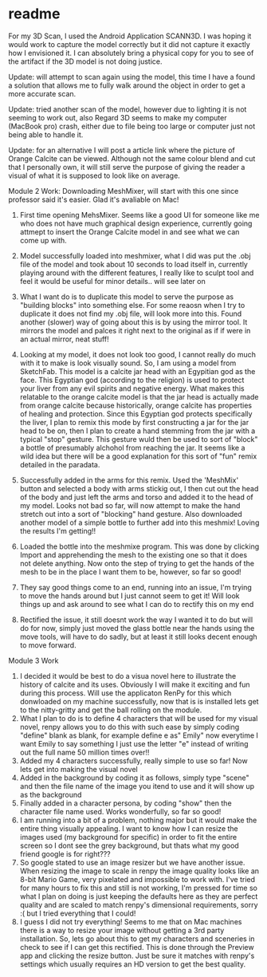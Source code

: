 # readme

For my 3D Scan, I used the Android Application SCANN3D. I was hoping it would work to capture the model correctly but it did not capture it exactly how I envisioned it. I can absolutely bring a physical copy for you to see  of the artifact if the 3D model is not doing justice. 


Update: will attempt to scan again using the model, this time I have a found a solution that allows me to fully walk around the object in order to get a more accurate scan.


Update: tried another scan of the model, however due to lighting it is not seeming to work out, also Regard 3D seems to make my computer (MacBook pro) crash, either due to file being too large or computer just not being able to handle it.

Update: for an alternative I will post a article link where the picture of Orange Calcite can be viewed. Although not the same colour blend and cut that I personally own, it will still serve the purpose of giving the reader a visual of what it is supposed to look like on average.

Module 2 Work: Downloading MeshMixer, will start with this one since professor said it's easier. Glad it's avaliable on Mac!
1. First time opening MehsMixer. Seems like a good UI for someone like me who does not have much graphical design experience, currently going attmept to insert the Orange Calcite model in and see what we can come up with.
2. Model successfully loaded into meshmixer, what I did was put the .obj file of the model and took about 10 seconds to load itself in, currently playing around with the different features, I really like to sculpt tool and feel it would be useful for minor details.. will see later on
3. What I want do is to duplicate this model to serve the purpose as "building blocks" into something else. For some reaosn when I try to duplicate it does not find my .obj file, will look more into this. Found another (slower) way of going about this is by using the mirror tool. It mirrors the model and palces it right next to the original as if if were in an actual mirror, neat stuff!
4. Looking at my model, it does not look too good, I cannot really do much with it to make is look visually sound. So, I am using a model from SketchFab. This model is a calcite jar head with an Egypitian god as the face. This Egyptian god (according to the religion) is used to protect your liver from any evil spirits and negative energy. What makes this relatable to the orange calcite model is that the jar head is actually made from orange calcite because historically, orange calcite has properties of healing and protection. Since this Egyptian god protects specifically the liver, I plan to remix this mode by first constructing a jar for the jar head to be on, then I plan to create a hand stemming from the jar with a typical "stop" gesture. This gesture wuld then be used to sort of "block" a bottle of presumably alchohol from reaching the jar. It seems like a wild idea but there will be a good explanation for this sort of "fun" remix detailed in the paradata. 

5. Successfully added in the arms for this remix. Used the 'MeshMix' button and selected a body with arms stickig out, I then cut out the head of the body and just left the arms and torso and added it to the head of my model. Looks not bad so far, will now attempt to make the hand stretch out into a sort of "blocking" hand gesture. Also downloaded another model of a simple bottle to further add into this meshmix! Loving the results I'm getting!!
6. Loaded the bottle into the meshmixe program. This was done by clicking Import and apprehending the mesh to the existing one so that it does not delete anything. Now onto the step of trying to get the hands of the mesh to be in the place I want them to be, however, so far so good!
7. They say good things come to an end, running into an issue, I'm trying to move the hands around but I just cannot seem to get it! Will look things up and ask around to see what I can do to rectify this on my end
8. Rectified the issue, it still doesnt work the way I wanted it to do but will do for now, simply just moved the glass bottle near the hands using the move tools, will have to do sadly, but at least it still looks decent enough to move forward. 

Module 3 Work
1. I decided it would be best to do a visua novel here to illustrate the history of calcite and its uses. Obviously I will make it exciting and fun during this process. Will use the applicaton RenPy for this which donwloaded on my machine successfully, now that is is installed lets get to the nitty-gritty and get the ball rolling on the module. 
2. What I plan to do is to define 4 characters that will be used for my visual novel, renpy allows you to do this with such ease by simply coding "define" blank as blank, for example define e as" Emily" now everytime I want Emily to say something I just use the letter "e" instead of writing out the full name 50 million times over!!
3. Added my 4 characters successfully, really simple to use so far! Now lets get into making the visual novel
4. Added in the background by coding it as follows, simply type "scene" and then the file name of the image you itend to use and it will show up as the background
5. Finally added in a character persona, by coding "show" then the character file name used. Works wonderfully, so far so good!
6. I am running into a bit of a problem, nothing major but it would make the entire thing visually appealing. I want to know how I can resize the images used (my background for specific) in order to fit the entire screen so I dont see the grey background, but thats what my good friend google is for right???
7. So google stated to use an image resizer but we have another issue. When resizing the image to scale in renpy the image quality looks like an 8-bit Mario Game, very pixelated and impossible to work with. I've tried for many hours to fix this and still is not working, I'm pressed for time so what I plan on doing is just keeping the defaults here as they are perfect quality and are scaled to match renpy's dimensional requirements, sorry :( but I tried everything that I could!
8. I guess I did not try everything! Seems to me that on Mac machines there is a way to resize your image without getting a 3rd party installation. So, lets go about this to get my characters and sceneries in check to see if I can get this rectified. This is done through the Preview app and clicking the resize button. Just be sure it matches with renpy's settings which usually requires an HD version to get the best quality. 
